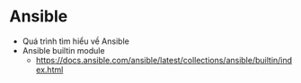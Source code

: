 # Ansible
- Quá trình tìm hiểu về Ansible
- Ansible builtin module
  + https://docs.ansible.com/ansible/latest/collections/ansible/builtin/index.html

